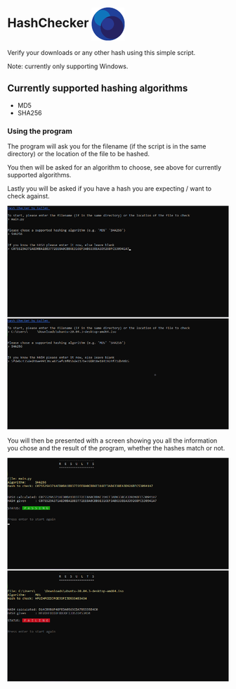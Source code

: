 # HashChecker <img src="images/logo.png" align="center" width="75">

Verify your downloads or any other hash using this simple script.

Note: currently only supporting Windows.

## Currently supported hashing algorithms

* MD5
* SHA256

### Using the program
The program will ask you for the filename (if the script is in the same directory) or the location of the file to be hashed.

You then will be asked for an algorithm to choose, see above for currently supported algorithms.

Lastly you will be asked if you have a hash you are expecting / want to check against.

<img src="images/info1.png" width="600">
<img src="images/info2.png" width="600">

You will then be presented with a screen showing you all the information you chose and the result of the program, whether the hashes match or not.

<img src="images/results1.png" width="600">
<img src="images/results2.png" width="600">